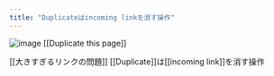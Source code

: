 ```yaml
---
title: "Duplicateはincoming linkを消す操作"
---
```


![image](https://gyazo.com/4dab94671b058653aa3d63baaa6ef5d7/thumb/1000)
[[Duplicate this page]]

[[大きすぎるリンクの問題]]
[[Duplicate]]は[[incoming link]]を消す操作
